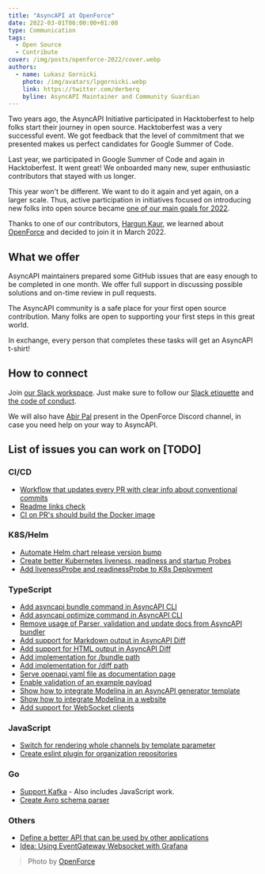 ```yaml
---
title: "AsyncAPI at OpenForce"
date: 2022-03-01T06:00:00+01:00
type: Communication
tags:
  - Open Source
  - Contribute
cover: /img/posts/openforce-2022/cover.webp
authors:
  - name: Lukasz Gornicki
    photo: /img/avatars/lpgornicki.webp
    link: https://twitter.com/derberq
    byline: AsyncAPI Maintainer and Community Guardian
---
```


Two years ago, the AsyncAPI Initiative participated in Hacktoberfest to help folks start their journey in open source. Hacktoberfest was a very successful event. We got feedback that the level of commitment that we presented makes us perfect candidates for Google Summer of Code. 

Last year, we participated in Google Summer of Code and again in Hacktoberfest. It went great! We onboarded many new, super enthusiastic contributors that stayed with us longer. 

This year won't be different. We want to do it again and yet again, on a larger scale. Thus, active participation in initiatives focused on introducing new folks into open source became [one of our main goals for 2022](https://github.com/asyncapi/community/discussions/193).

Thanks to one of our contributors, [Hargun Kaur](https://www.linkedin.com/in/hkaur008/), we learned about [OpenForce](https://www.openforce.tech/) and decided to join it in March 2022.

## What we offer

AsyncAPI maintainers prepared some GitHub issues that are easy enough to be completed in one month. We offer full support in discussing possible solutions and on-time review in pull requests.

The AsyncAPI community is a safe place for your first open source contribution. Many folks are open to supporting your first steps in this great world.

In exchange, every person that completes these tasks will get an AsyncAPI t-shirt!

## How to connect

Join [our Slack workspace](https://www.asyncapi.com/slack-invite). Just make sure to follow our [Slack etiquette](https://github.com/asyncapi/community/blob/master/slack-etiquette.md) and [the code of conduct](https://github.com/asyncapi/.github/blob/master/CODE_OF_CONDUCT.md).

We will also have [Abir Pal](https://twitter.com/imabptweets) present in the OpenForce Discord channel, in case you need help on your way to AsyncAPI.

## List of issues you can work on [TODO]

### CI/CD

- [Workflow that updates every PR with clear info about conventional commits](https://github.com/asyncapi/.github/issues/70)
- [Readme links check](https://github.com/asyncapi/.github/issues/92)
- [CI on PR's should build the Docker image](https://github.com/asyncapi/server-api/issues/50)

### K8S/Helm

- [Automate Helm chart release version bump](https://github.com/asyncapi/event-gateway/issues/86)
- [Create better Kubernetes liveness, readiness and startup Probes](https://github.com/asyncapi/event-gateway/issues/77)
- [Add livenessProbe and readinessProbe to K8s Deployment](https://github.com/asyncapi/server-api/issues/57)

### TypeScript

- [Add asyncapi bundle command in AsyncAPI CLI](https://github.com/asyncapi/cli/issues/219)
- [Add asyncapi optimize command in AsyncAPI CLI](https://github.com/asyncapi/cli/issues/218)
- [Remove usage of Parser, validation and update docs from AsyncAPI bundler](https://github.com/asyncapi/bundler/issues/26)
- [Add support for Markdown output in AsyncAPI Diff](https://github.com/asyncapi/diff/issues/84)
- [Add support for HTML output in AsyncAPI Diff](https://github.com/asyncapi/diff/issues/85)
- [Add implementation for /bundle path](https://github.com/asyncapi/server-api/issues/55)
- [Add implementation for /diff path](https://github.com/asyncapi/server-api/issues/56)
- [Serve openapi.yaml file as documentation page](https://github.com/asyncapi/server-api/issues/43)
- [Enable validation of an example payload](https://github.com/asyncapi/studio/issues/200)
- [Show how to integrate Modelina in an AsyncAPI generator template](https://github.com/asyncapi/modelina/issues/641)
- [Show how to integrate Modelina in a website](https://github.com/asyncapi/modelina/issues/642)
- [Add support for WebSocket clients](https://github.com/asyncapi/glee/issues/259) 

### JavaScript

- [Switch for rendering whole channels by template parameter](https://github.com/asyncapi/markdown-template/issues/194)
- [Create eslint plugin for organization repositories](https://github.com/asyncapi/community/issues/238)

### Go

- [Support Kafka](https://github.com/asyncapi/go-watermill-template/issues/126) - Also includes JavaScript work.
- [Create Avro schema parser](https://github.com/asyncapi/parser-go/issues/51)

### Others

- [Define a better API that can be used by other applications](https://github.com/asyncapi/event-gateway/issues/47)
- [Idea: Using EventGateway Websocket with Grafana](https://github.com/asyncapi/event-gateway/issues/60)


> Photo by <a href="https://www.openforce.tech/">OpenForce</a>
